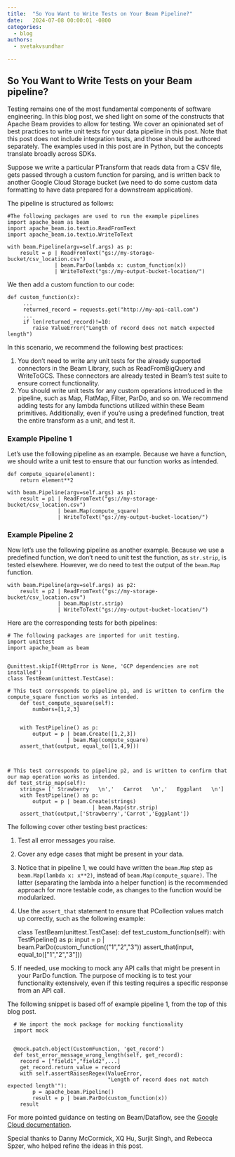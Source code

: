 ```yaml
---
title:  "So You Want to Write Tests on Your Beam Pipeline?"
date:   2024-07-08 00:00:01 -0800
categories:
  - blog
authors:
  - svetakvsundhar

---
```

<!--
Licensed under the Apache License, Version 2.0 (the "License");
you may not use this file except in compliance with the License.
You may obtain a copy of the License at

http://www.apache.org/licenses/LICENSE-2.0

Unless required by applicable law or agreed to in writing, software
distributed under the License is distributed on an "AS IS" BASIS,
WITHOUT WARRANTIES OR CONDITIONS OF ANY KIND, either express or implied.
See the License for the specific language governing permissions and
limitations under the License.
-->
## So You Want to Write Tests on your Beam pipeline?
Testing remains one of the most fundamental components of software engineering. In this blog post, we shed light on some of the constructs that Apache Beam provides to allow for testing. We cover an opinionated set of best practices to write unit tests for your data pipeline in this post. Note that this post does not include integration tests, and those should be authored separately. The examples used in this post are in Python, but the concepts translate broadly across SDKs.

Suppose we write a particular PTransform that reads data from a CSV file, gets passed through a custom function for parsing, and is written back to another Google Cloud Storage bucket (we need to do some custom data formatting to have data prepared for a downstream application).


The pipeline is structured as follows:

    #The following packages are used to run the example pipelines
    import apache_beam as beam
    import apache_beam.io.textio.ReadFromText
    import apache_beam.io.textio.WriteToText

    with beam.Pipeline(argv=self.args) as p:
        result = p | ReadFromText("gs://my-storage-bucket/csv_location.csv")
                   | beam.ParDo(lambda x: custom_function(x))
                   | WriteToText("gs://my-output-bucket-location/")

We then add a custom function to our code:

    def custom_function(x):
         ...
         returned_record = requests.get("http://my-api-call.com")
         ...
         if len(returned_record)!=10:
            raise ValueError("Length of record does not match expected length")

In this scenario, we recommend the following best practices:

1. You don’t need to write any unit tests for the already supported connectors in the Beam Library, such as ReadFromBigQuery and WriteToGCS. These connectors are already tested in Beam’s test suite to ensure correct functionality.
2. You should write unit tests for any custom operations introduced in the pipeline, such as Map, FlatMap, Filter, ParDo, and so on. We recommend adding tests for any lambda functions utilized within these Beam primitives. Additionally, even if you’re using a predefined function, treat the entire transform as a unit, and test it.

### Example Pipeline 1
Let’s use the following pipeline as an example. Because we have a function, we should write a unit test to ensure that our function works as intended.

    def compute_square(element):
        return element**2

    with beam.Pipeline(argv=self.args) as p1:
        result = p1 | ReadFromText("gs://my-storage-bucket/csv_location.csv")
                    | beam.Map(compute_square)
                    | WriteToText("gs://my-output-bucket-location/")

### Example Pipeline 2

Now let’s use the following pipeline as another example. Because we use a predefined function, we don’t need to unit test the function, as `str.strip`, is tested elsewhere. However, we do need to test the output of the `beam.Map` function.

    with beam.Pipeline(argv=self.args) as p2:
        result = p2 | ReadFromText("gs://my-storage-bucket/csv_location.csv")
                    | beam.Map(str.strip)
                    | WriteToText("gs://my-output-bucket-location/")


Here are the corresponding tests for both pipelines:

    # The following packages are imported for unit testing.
    import unittest
    import apache_beam as beam


    @unittest.skipIf(HttpError is None, 'GCP dependencies are not installed')
    class TestBeam(unittest.TestCase):

    # This test corresponds to pipeline p1, and is written to confirm the compute_square function works as intended.
        def test_compute_square(self):
            numbers=[1,2,3]


        with TestPipeline() as p:
            output = p | beam.Create([1,2,3])
                       | beam.Map(compute_square)
        assert_that(output, equal_to([1,4,9]))



    # This test corresponds to pipeline p2, and is written to confirm that our map operation works as intended.
 	def test_strip_map(self):
		strings= [' Strawberry   \n','   Carrot   \n','   Eggplant   \n']
		with TestPipeline() as p:
			output = p | beam.Create(strings)
                               | beam.Map(str.strip)
        assert_that(output,['Strawberry','Carrot','Eggplant'])



The following cover other testing best practices:

1. Test all error messages you raise.
2. Cover any edge cases that might be present in your data.
3. Notice that in pipeline 1, we could have written the `beam.Map` step as  `beam.Map(lambda x: x**2)`, instead of `beam.Map(compute_square)`. The latter (separating the lambda into a helper function) is the recommended approach for more testable code, as changes to the function would be modularized.
4. Use the `assert_that` statement to ensure that PCollection values match up correctly, such as the following example:


      class TestBeam(unittest.TestCase):
          def test_custom_function(self):
              with TestPipeline() as p:
                input = p | beam.ParDo(custom_function(("1","2","3"))
              assert_that(input, equal_to(["1","2","3"]))


5. If needed, use mocking to mock any API calls that might be present in your ParDo function. The purpose of mocking is to test your functionality extensively, even if this testing requires a specific response from an API call.

The following snippet is based off of example pipeline 1, from the top of this blog post.

      # We import the mock package for mocking functionality
      import mock


      @mock.patch.object(CustomFunction, 'get_record')
      def test_error_message_wrong_length(self, get_record):
        record = ["field1","field2",...]
        get_record.return_value = record
        with self.assertRaisesRegex(ValueError,
                                    "Length of record does not match expected length'"):
            p = apache_beam.Pipeline()
            result = p | beam.ParDo(custom_function(x))
        result






For more pointed guidance on testing on Beam/Dataflow, see the [Google Cloud documentation](https://cloud.google.com/dataflow/docs/guides/develop-and-test-pipelines).

Special thanks to Danny McCormick, XQ Hu, Surjit Singh, and Rebecca Spzer, who helped refine the ideas in this post.

